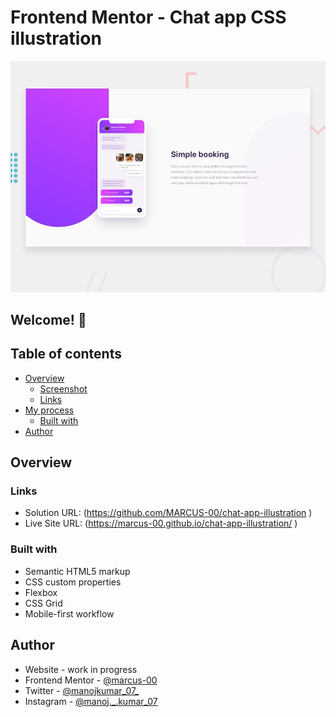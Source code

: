 # Frontend Mentor - Chat app CSS illustration

![Design preview for the Chat app CSS illustration coding challenge](./design/desktop-preview.jpg)

## Welcome! 👋

## Table of contents

- [Overview](#overview)
  - [Screenshot](#screenshot)
  - [Links](#links)
- [My process](#my-process)
  - [Built with](#built-with)
- [Author](#author)


## Overview

### Links

- Solution URL: (https://github.com/MARCUS-00/chat-app-illustration )
- Live Site URL: (https://marcus-00.github.io/chat-app-illustration/ )

### Built with

- Semantic HTML5 markup
- CSS custom properties
- Flexbox
- CSS Grid
- Mobile-first workflow

## Author

- Website - work in progress
- Frontend Mentor - [ @marcus-00 ](https://www.frontendmentor.io/profile/marcus-00)
- Twitter - [ @manojkumar_07_ ](https://twitter.com/manojkumar_07_)
- Instagram - [ @manoj._.kumar_07](https://www.instagram.com/manoj._.kumar_07/)
